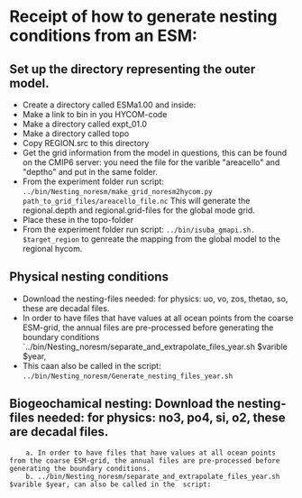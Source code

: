 # Receipt of how to generate nesting conditions from an ESM:

## Set up the directory representing the outer model.
- Create a directory called ESMa1.00 and inside:
- Make a link to bin in you HYCOM-code
- Make a directory called expt_01.0
- Make a directory called topo
- Copy REGION.src to this directory
- Get the grid information from the model in questions, this can be found on the CMIP6 server: you need the file for the varible "areacello" and "deptho" and put in the same folder.
- From the experiment folder run script:
`../bin/Nesting_noresm/make_grid_noresm2hycom.py path_to_grid_files/areacello_file.nc` 
This will generate the regional.depth and regional.grid-files for the global mode grid.
- Place these in the topo-folder
- From the experiment folder run script:
`../bin/isuba_gmapi.sh. $target_region` to genreate the mapping from the global model to the regional hycom.
		
		
## Physical nesting conditions 
- Download the nesting-files needed: for physics: uo, vo, zos, thetao, so, these are decadal files.
- In order to have files that have values at all ocean points from the coarse ESM-grid, the annual files are pre-processed before generating the boundary conditions
`../bin/Nesting_noresm/separate_and_extrapolate_files_year.sh  $varible $year,
- This caan also be called in the script: `../bin/Nesting_noresm/Generate_nesting_files_year.sh`
		
## Biogeochamical nesting: Download the nesting-files needed: for physics: no3, po4, si, o2, these are decadal files.
		a. In order to have files that have values at all ocean points from the coarse ESM-grid, the annual files are pre-processed before generating the boundary conditions.
		b. ../bin/Nesting_noresm/separate_and_extrapolate_files_year.sh $varible $year, can also be called in the  script:
	


